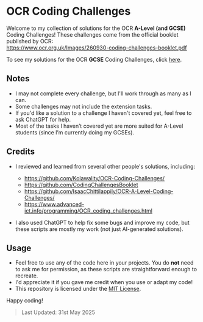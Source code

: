 # OCR Coding Challenges

Welcome to my collection of solutions for the OCR **A-Level (and GCSE)** Coding Challenges! These challenges come from the official booklet published by OCR:  
https://www.ocr.org.uk/Images/260930-coding-challenges-booklet.pdf

To see my solutions for the OCR **GCSE** Coding Challenges, click [here](https://github.com/TruwanThayaparan/cs-gcse-code/blob/main/CH/OCR%2020/README.md).

## Notes

- I may not complete every challenge, but I'll work through as many as I can.
- Some challenges may not include the extension tasks.
- If you'd like a solution to a challenge I haven't covered yet, feel free to ask ChatGPT for help.
- Most of the tasks I haven’t covered yet are more suited for A-Level students (since I’m currently doing my GCSEs).

## Credits

- I reviewed and learned from several other people's solutions, including:  
  - https://github.com/Kolawality/OCR-Coding-Challenges/  
  - https://github.com/CodingChallengesBooklet  
  - https://github.com/IsaacChittilappily/OCR-A-Level-Coding-Challenges/  
  - https://www.advanced-ict.info/programming/OCR_coding_challenges.html

- I also used ChatGPT to help fix some bugs and improve my code, but these scripts are mostly my work (not just AI-generated solutions).

## Usage

- Feel free to use any of the code here in your projects. You do **not** need to ask me for permission, as these scripts are straightforward enough to recreate.
- I'd appreciate it if you gave me credit when you use or adapt my code!
- This repository is licensed under the [MIT License](https://github.com/TruwanThayaparan/cs-gcse-code/blob/main/LICENSE).

Happy coding!

> Last Updated: 31st May 2025
